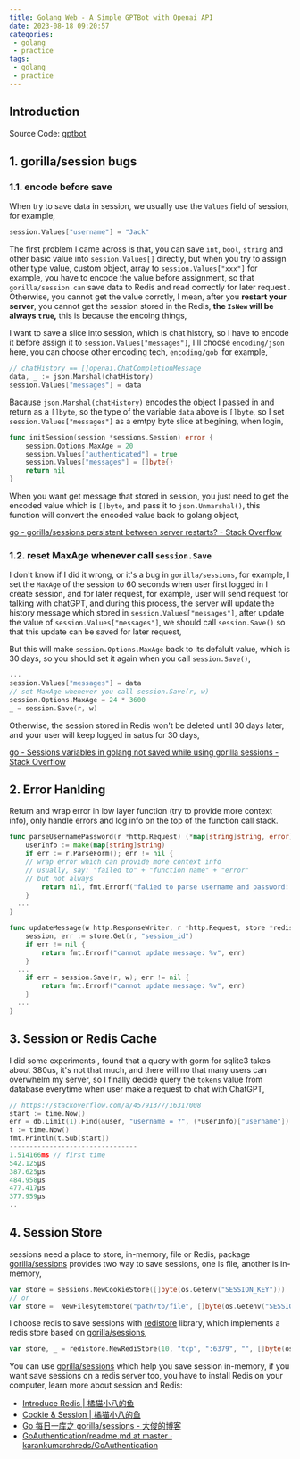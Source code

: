 ```yaml
---
title: Golang Web - A Simple GPTBot with Openai API
date: 2023-08-18 09:20:57
categories:
 - golang
 - practice
tags:
 - golang
 - practice
---
```


## Introduction

Source Code: [gptbot](https://github.com/shwezhu/gptbot)

## 1. gorilla/session bugs

### 1.1. encode before save

When try to save data in session, we usually use the `Values` field of session, for example,

```go
session.Values["username"] = "Jack"
```

The first problem I came across is that, you can save `int`, `bool`, `string` and other basic value into `session.Values[]` directly, but when you try to assign other type value, custom object, array to `session.Values["xxx"]` for example, you have to encode the value before assignment, so that `gorilla/session can` save data to Redis and read correctly for later request . Otherwise, you cannot get the value corrctly, I mean, after you **restart your server**, you cannot get the session stored in the Redis, **the `IsNew` will be always `true`,** this is because the encoing things, 

I want to save a slice into session, which is chat history, so I have to encode it before assign it to `session.Values["messages"]`, I'll choose `encoding/json` here, you can choose other encoding tech, `encoding/gob `for example, 

```go
// chatHistory == []openai.ChatCompletionMessage
data, _ := json.Marshal(chatHistory)
session.Values["messages"] = data
```

Bacause `json.Marshal(chatHistory)` encodes the object I passed in and return as a `[]byte`, so the type of the variable `data` above is `[]byte`, so I set `session.Values["messages"]` as a emtpy byte slice at begining, when login, 

```go
func initSession(session *sessions.Session) error {
	session.Options.MaxAge = 20
	session.Values["authenticated"] = true
	session.Values["messages"] = []byte{}
	return nil
}
```

When you want get message that stored in session, you just need to get the encoded value which is  `[]byte`, and pass it to `json.Unmarshal()`, this function will convert the encoded value back to golang object, 

[go - gorilla/sessions persistent between server restarts? - Stack Overflow](https://stackoverflow.com/questions/45196950/gorilla-sessions-persistent-between-server-restarts)

### 1.2. reset MaxAge whenever call `session.Save`

I don't know if I did it wrong, or it's a bug in `gorilla/sessions`, for example, I set the `MaxAge` of the session to 60 seconds when user first logged in I create session, and for later request, for example, user will send request for talking with chatGPT, and during this process, the server will update the history message which stored in `session.Values["messages"]`, after update the value of  `session.Values["messages"]`, we should call `session.Save()` so that this update can be saved for later request, 

But this will make `session.Options.MaxAge` back to its defalult value, which is 30 days, so you should set it again when you call  `session.Save()`, 

```go
...
session.Values["messages"] = data
// set MaxAge whenever you call session.Save(r, w)
session.Options.MaxAge = 24 * 3600
_ = session.Save(r, w)
```

Otherwise, the session stored in Redis won't be deleted until 30 days later, and your user will keep logged in satus for 30 days, 

[go - Sessions variables in golang not saved while using gorilla sessions - Stack Overflow](https://stackoverflow.com/questions/21865681/sessions-variables-in-golang-not-saved-while-using-gorilla-sessions)

## 2. Error Hanlding

Return and wrap error in low layer function (try to provide more context info), only handle errors and log info on the top of the function call stack. 

```go
func parseUsernamePassword(r *http.Request) (*map[string]string, error) {
	userInfo := make(map[string]string)
	if err := r.ParseForm(); err != nil {
    // wrap error which can provide more context info
    // usually, say: "failed to" + "function name" + "error"
    // but not always
		return nil, fmt.Errorf("falied to parse username and password: %v", err)
	}
  ...
}

func updateMessage(w http.ResponseWriter, r *http.Request, store *redistore.RediStore) error {
	session, err := store.Get(r, "session_id")
	if err != nil {
		return fmt.Errorf("cannot update message: %v", err)
	}
  ...
	if err = session.Save(r, w); err != nil {
		return fmt.Errorf("cannot update message: %v", err)
	}
  ...
}
```

## 3. Session or Redis Cache

I did some experiments , found that a query with gorm for sqlite3 takes about 380us, it's not that much, and there will no that many users can overwhelm my server, so I finally decide query the `tokens` value from database everytime when user make a request to chat with ChatGPT, 

```go
// https://stackoverflow.com/a/45791377/16317008
start := time.Now()
err = db.Limit(1).Find(&user, "username = ?", (*userInfo)["username"]).Error
t := time.Now()
fmt.Println(t.Sub(start))
--------------------------------
1.514166ms // first time
542.125µs
387.625µs
484.958µs
477.417µs
377.959µs
..
```

## 4. Session Store

sessions need a place to store, in-memory, file or Redis, package [gorilla/sessions](https://github.com/gorilla/sessions) provides two way to save sessions, one is file, another is in-memory, 

```go
var store = sessions.NewCookieStore([]byte(os.Getenv("SESSION_KEY")))
// or 
var store =  NewFilesytemStore("path/to/file", []byte(os.Getenv("SESSION_KEY")))
```

I choose redis to save sessions with [redistore](https://github.com/boj/redistore) library, which implements a redis store based on [gorilla/sessions](https://github.com/gorilla/sessions), 

```go
var store, _ = redistore.NewRediStore(10, "tcp", ":6379", "", []byte(os.Getenv("SESSION_KEY")))
```

You can use [gorilla/sessions](https://github.com/gorilla/sessions) which help you save session in-memory, if you want save sessions on a redis server too, you have to install Redis on your computer, learn more about session and Redis: 

- [Introduce Redis | 橘猫小八的鱼](https://davidzhu.xyz/2023/08/18/Database/Redis/001-intro-redis/)
- [Cookie & Session | 橘猫小八的鱼](https://davidzhu.xyz/2023/08/17/CS-Basics/005-session-cookie/)
- [Go 每日一库之 gorilla/sessions - 大俊的博客](https://darjun.github.io/2021/07/25/godailylib/gorilla/sessions/)
- [GoAuthentication/readme.md at master · karankumarshreds/GoAuthentication](https://github.com/karankumarshreds/GoAuthentication/blob/master/readme.md)
